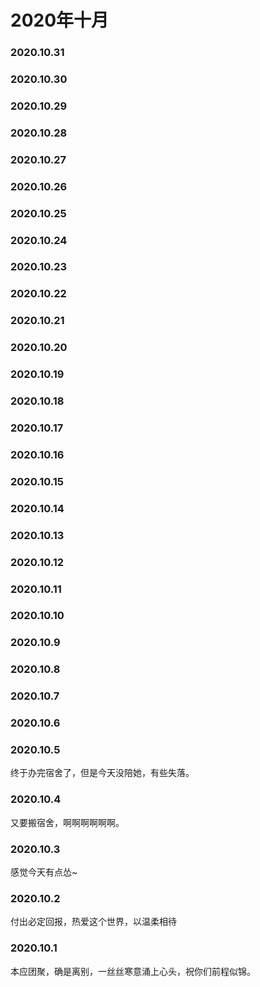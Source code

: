 # 2020年十月
### 2020.10.31
### 2020.10.30
### 2020.10.29
### 2020.10.28
### 2020.10.27
### 2020.10.26
### 2020.10.25
### 2020.10.24
### 2020.10.23
### 2020.10.22
### 2020.10.21
### 2020.10.20
### 2020.10.19
### 2020.10.18
### 2020.10.17
### 2020.10.16
### 2020.10.15
### 2020.10.14
### 2020.10.13
### 2020.10.12
### 2020.10.11
### 2020.10.10
### 2020.10.9
### 2020.10.8
### 2020.10.7
### 2020.10.6
### 2020.10.5
终于办完宿舍了，但是今天没陪她，有些失落。
### 2020.10.4
又要搬宿舍，啊啊啊啊啊啊。
### 2020.10.3
感觉今天有点怂~
### 2020.10.2
付出必定回报，热爱这个世界，以温柔相待
### 2020.10.1
本应团聚，确是离别，一丝丝寒意涌上心头，祝你们前程似锦。
